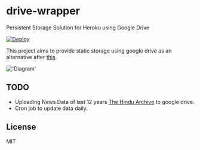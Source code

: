 # drive-wrapper
Persistent Storage Solution for Heroku using Google Drive

[![Deploy](https://www.herokucdn.com/deploy/button.svg)](https://heroku.com/deploy)

This project aims to provide static storage using google drive as an alternative after  [this](https://gsuite-developers.googleblog.com/2016/07/reminder-turn-down-of-google-drive-web.html).

!['Diagram'](https://github.com/jayvasantjv/drive-wrapper/blob/master/static/images/diagram.png)

TODO
----
* Uploading News Data of last 12 years [The Hindu Archive](https://www.thehindu.com/archive/) to google drive.
* Cron job to update data daily.

License
----

MIT

